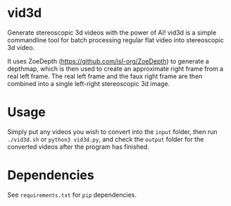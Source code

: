# vid3d
Generate stereoscopic 3d videos with the power of AI!
vid3d is a simple commandline tool for batch processing regular flat video into stereoscopic 3d video.

It uses ZoeDepth (https://github.com/isl-org/ZoeDepth) to generate a depthmap, which is then used
to create an approximate right frame from a real left frame. The real left frame and the faux right frame are then combined 
into a single left-right stereoscopic 3d image.

# Usage
Simply put any videos you wish to convert into the `input` folder, then run `./vid3d.sh` or `python3 vid3d.py`, and
check the `output` folder for the converted videos after the program has finished.


# Dependencies
See `requirements.txt` for `pip` dependencies.